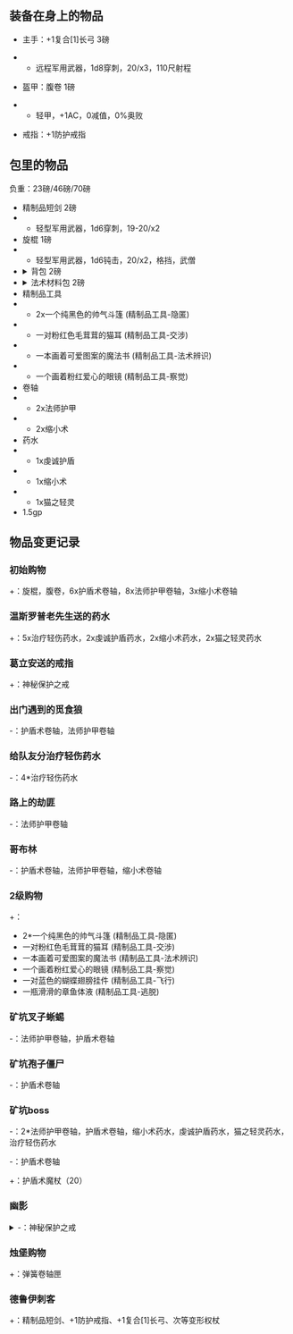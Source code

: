 ## 装备在身上的物品

- 主手：+1复合[1]长弓 3磅
- - 远程军用武器，1d8穿刺，20/x3，110尺射程
- 盔甲：腹卷 1磅
- - 轻甲，+1AC，0减值，0%奥败

- 戒指：+1防护戒指

## 包里的物品

负重：23磅/46磅/70磅

- 精制品短剑 2磅
- - 轻型军用武器，1d6穿刺，19-20/x2
- 旋棍 1磅
- - 轻型军用武器，1d6钝击，20/x2，格挡，武僧
- <details><summary>背包 2磅</summary>这种皮革背包有一个大口袋，可用扣带关闭，可容纳约2立方英尺的物品。有些背包在侧面会有一个或多个小口袋。</details>
- <details><summary>法术材料包 2磅</summary>这枚小皮包里准备了你所有法术所需的施法材料和器材，不过并不包含更加昂贵的法术材料，神术法器和体积无法装入皮包的材料。大多数法术材料包都是防水的，并且可以挎在腰上或挂在胸带上。</details>
- 精制品工具
- - 2x一个纯黑色的帅气斗篷 (精制品工具-隐匿)
- - 一对粉红色毛茸茸的猫耳 (精制品工具-交涉)
- - 一本画着可爱图案的魔法书 (精制品工具-法术辨识) 
- - 一个画着粉红爱心的眼镜 (精制品工具-察觉)
- 卷轴
- - 2x法师护甲
- - 2x缩小术
- 药水
- - 1x虔诚护盾
- - 1x缩小术
- - 1x猫之轻灵
- 1.5gp

## 物品变更记录

### 初始购物

+：旋棍，腹卷，6x护盾术卷轴，8x法师护甲卷轴，3x缩小术卷轴

### 温斯罗普老先生送的药水

+：5x治疗轻伤药水，2x虔诚护盾药水，2x缩小术药水，2x猫之轻灵药水

### 葛立安送的戒指

+：神秘保护之戒

### 出门遇到的觅食狼

-：护盾术卷轴，法师护甲卷轴

### 给队友分治疗轻伤药水

-：4*治疗轻伤药水

### 路上的劫匪

-：法师护甲卷轴

### 哥布林

-：护盾术卷轴，法师护甲卷轴，缩小术卷轴

### 2级购物

+：
- 2*一个纯黑色的帅气斗篷 (精制品工具-隐匿)
- 一对粉红色毛茸茸的猫耳 (精制品工具-交涉)
- 一本画着可爱图案的魔法书 (精制品工具-法术辨识) 
- 一个画着粉红爱心的眼镜 (精制品工具-察觉)
- 一对蓝色的蝴蝶翅膀挂件 (精制品工具-飞行) 
- 一瓶滑滑的章鱼体液 (精制品工具-逃脱)

### 矿坑叉子蜥蜴

-：法师护甲卷轴，护盾术卷轴

### 矿坑孢子僵尸

-：护盾术卷轴

### 矿坑boss

-：2*法师护甲卷轴，护盾术卷轴，缩小术药水，虔诚护盾药水，猫之轻灵药水，治疗轻伤药水

-：护盾术卷轴

+：护盾术魔杖（20）

### 幽影

<details><summary>-：神秘保护之戒</summary>在佩戴者死亡时，开始引导释放法术"生命之息"，法术立即开始，但在10轮后才生效。使用一次后摧毁。</details>

### 烛堡购物

+：弹簧卷轴匣

### 德鲁伊刺客

+：精制品短剑、+1防护戒指、+1复合[1]长弓、次等变形权杖